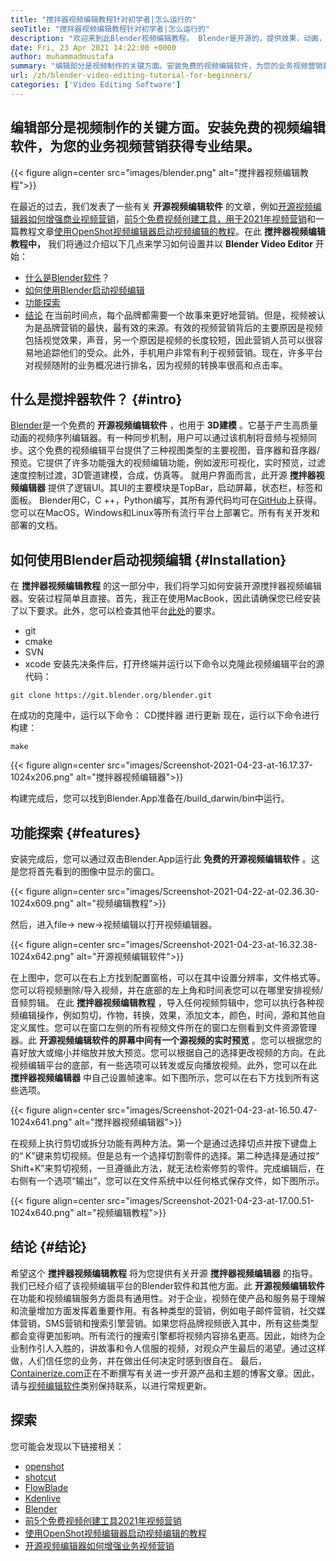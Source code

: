 ```yaml
---
title: "搅拌器视频编辑教程针对初学者|怎么运行的" 
seoTitle: "搅拌器视频编辑教程针对初学者|怎么运行的" 
description: "欢迎来到此Blender视频编辑教程。 Blender是开源的，提供效果，动画，过滤器，实时预览以及添加图像的支持。" 
date: Fri, 23 Apr 2021 14:22:00 +0000
author: muhammadmustafa
summary: "编辑部分是视频制作的关键方面。安装免费的视频编辑软件，为您的业务视频营销获得专业结果。" 
url: /zh/blender-video-editing-tutorial-for-beginners/
categories: ['Video Editing Software']
---
```


## 编辑部分是视频制作的关键方面。安装免费的视频编辑软件，为您的业务视频营销获得专业结果。

{{< figure align=center src="images/blender.png" alt="搅拌器视频编辑教程">}}

在最近的过去，我们发表了一些有关  **开源视频编辑软件** 的文章，例如[开源视频编辑器如何增强商业视频营销][1]，[前5个免费视频创建工具，用于2021年视频营销][ 2]和一篇教程文章[使用OpenShot视频编辑器启动视频编辑的教程][3]。在此  **搅拌器视频编辑教程中，**  我们将通过介绍以下几点来学习如何设置并以 **Blender Video Editor**  开始：
  * [什么是Blender软件][4]？
  * [如何使用Blender启动视频编辑][5]
  * [功能探索][6]
  * [结论][7]
在当前时间点，每个品牌都需要一个故事来更好地营销。但是，视频被认为是品牌营销的最快，最有效的来源。有效的视频营销背后的主要原因是视频包括视觉效果，声音，另一个原因是视频的长度较短，因此营销人员可以很容易地追踪他们的受众。此外，手机用户非常有利于视频营销。现在，许多平台对视频随附的业务概况进行排名，因为视频的转换率很高和点击率。

## 什么是搅拌器软件？ {#intro}

[Blender][8]是一个免费的  **开源视频编辑软件** ，也用于 **3D建模**  。它基于产生高质量动画的视频序列编辑器。有一种同步机制，用户可以通过该机制将音频与视频同步。这个免费的视频编辑平台提供了三种视图类型的主要视图，音序器和音序器/预览。它提供了许多功能强大的视频编辑功能，例如波形可视化，实时预览，过滤速度控制过渡，3D管道建模，合成，仿真等。
就用户界面而言，此开源  **搅拌器视频编辑器**  提供了逻辑UI。其UI的主要模块是TopBar，启动屏幕，状态栏，标签和面板。 Blender用C，C ++，Python编写，其所有源代码均可在[GitHub][9]上获得。您可以在MacOS，Windows和Linux等所有流行平台上部署它。所有有关开发和部署的文档。

## 如何使用Blender启动视频编辑 {#Installation}

在  **搅拌器视频编辑教程**  的这一部分中，我们将学习如何安装开源搅拌器视频编辑器。安装过程简单且直接。首先，我正在使用MacBook，因此请确保您已经安装了以下要求。此外，您可以检查其他平台[此处][10]的要求。
  * git
  * cmake
  * SVN
  * xcode
安装先决条件后，打开终端并运行以下命令以克隆此视频编辑平台的源代码：
```
git clone https://git.blender.org/blender.git
```
在成功的克隆中，运行以下命令：
CD搅拌器
进行更新
现在，运行以下命令进行构建：
```
make
```

{{< figure align=center src="images/Screenshot-2021-04-23-at-16.17.37-1024x206.png" alt="搅拌器视频编辑器">}}

构建完成后，您可以找到Blender.App准备在/build_darwin/bin中运行。

## 功能探索 {#features}

安装完成后，您可以通过双击Blender.App运行此  **免费的开源视频编辑软件**  。这是您将首先看到的图像中显示的窗口。

{{< figure align=center src="images/Screenshot-2021-04-22-at-02.36.30-1024x609.png" alt="视频编辑教程">}}

然后，进入file-> new->视频编辑以打开视频编辑器。

{{< figure align=center src="images/Screenshot-2021-04-23-at-16.32.38-1024x642.png" alt="开源视频编辑软件">}}

在上图中，您可以在右上方找到配置窗格，可以在其中设置分辨率，文件格式等。您可以将视频删除/导入视频，并在底部的左上角和时间表您可以在哪里安排视频/音频剪辑。
在此  **搅拌器视频编辑教程** ，导入任何视频剪辑中，您可以执行各种视频编辑操作，例如剪切，作物，转换，效果，添加文本，颜色，时间，源和其他自定义属性。您可以在窗口左侧的所有视频文件所在的窗口左侧看到文件资源管理器。此  **开源视频编辑软件的屏幕中间有一个源视频的实时预览**  。您可以根据您的喜好放大或缩小并缩放并放大预览。您可以根据自己的选择更改视频的方向。在此视频编辑平台的底部，有一些选项可以转发或反向播放视频。此外，您可以在此 **搅拌器视频编辑器**  中自己设置帧速率。如下图所示，您可以在右下方找到所有这些选项。

{{< figure align=center src="images/Screenshot-2021-04-23-at-16.50.47-1024x641.png" alt="搅拌器视频编辑器">}}

在视频上执行剪切或拆分功能有两种方法。第一个是通过选择切点并按下键盘上的“ K”键来剪切视频。但是总有一个选择切割零件的选择。第二种选择是通过按“ Shift+K”来剪切视频，一旦遵循此方法，就无法检索修剪的零件。完成编辑后，在右侧有一个选项“输出”，您可以在文件系统中以任何格式保存文件，如下图所示。

{{< figure align=center src="images/Screenshot-2021-04-23-at-17.00.51-1024x640.png" alt="视频编辑教程">}}


## 结论 {#结论}

希望这个  **搅拌器视频编辑教程** 将为您提供有关开源  **搅拌器视频编辑器**  的指导。我们已经介绍了该视频编辑平台的Blender软件和其他方面。此 **开源视频编辑软件**  在功能和视频编辑服务方面具有通用性。对于企业，视频在使产品和服务易于理解和流量增加方面发挥着重要作用。有各种类型的营销，例如电子邮件营销，社交媒体营销，SMS营销和搜索引擎营销。如果您将品牌视频嵌入其中，所有这些类型都会变得更加影响。所有流行的搜索引擎都将视频内容排名更高。因此，始终为企业制作引人入胜的，讲故事和令人信服的视频，对观众产生最后的渴望。通过这样做，人们信任您的业务，并在做出任何决定时感到很自在。
最后，[Containerize.com][11]正在不断撰写有关进一步开源产品和主题的博客文章。因此，请与[视频编辑软件][12]类别保持联系，以进行常规更新。

## 探索
您可能会发现以下链接相关：
  * [openshot][13]
  * [shotcut][14]
  * [FlowBlade][15]
  * [Kdenlive][16]
  * [Blender][8]
  * [前5个免费视频创建工具2021年视频营销][2]
  * [使用OpenShot视频编辑器启动视频编辑的教程][3]
  * [开源视频编辑器如何增强业务视频营销][1]



 [1]: https://blog.containerize.com/video-editing-software/how-video-editing-software-improves-business-video-marketing/
 [2]: https://blog.containerize.com/video-editing-software/top-5-open-source-video-editor-software-for-video-marketing/
 [3]: https://blog.containerize.com/video-editing-software/openshot-video-editor-tutorial-for-beginners-open-source/
 [4]: #intro
 [5]: #Installation
 [6]: #features
 [7]: #Conclusion
 [8]: https://products.containerize.com/video-editing-software/blender
 [9]: https://github.com/blender/blender
 [10]: https://wiki.blender.org/wiki/Building_Blender
 [11]: https://www.containerize.com/
 [12]: https://products.containerize.com/video-editing-software
 [13]: https://products.containerize.com/video-editing-software/openshot
 [14]: https://products.containerize.com/video-editing-software/shotcut
 [15]: https://products.containerize.com/video-editing-software/flowblade
 [16]: https://products.containerize.com/video-editing-software/kdenlive
